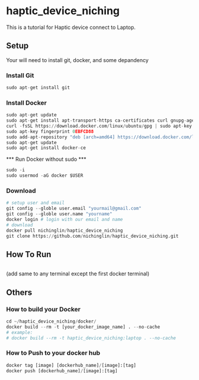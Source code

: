 # haptic_device_niching

This is a tutorial for Haptic device connect to Laptop.

## Setup

Your will need to install git, docker, and some depandency

### Install Git
``` python
sudo apt-get install git
```
### Install Docker
``` python
sudo apt-get update
sudo apt-get install apt-transport-https ca-certificates curl gnupg-agent software-properties-common
curl -fsSL https://download.docker.com/linux/ubuntu/gpg | sudo apt-key add -
sudo apt-key fingerprint 0EBFCD88
sudo add-apt-repository "deb [arch=amd64] https://download.docker.com/linux/ubuntu $(lsb_release -cs) stable"
sudo apt-get update
sudo apt-get install docker-ce
```
*** Run Docker without sudo ***
``` python
sudo -i
sudo usermod -aG docker $USER
```

### Download
``` python
# setup user and email
git config --globle user.email "yourmail@gmail.com"
git config --globle user.name "yourname"
docker login # login with our email and name
# download
docker pull nichinglin/haptic_device_niching
git clone https://github.com/nichinglin/haptic_device_niching.git
```

## How To Run
``` python
```
(add same to any terminal except the first docker terminal)

## Others

### How to build your Docker
``` python
cd ~/haptic_device_niching/docker/
docker build --rm -t [your_docker_image_name] . --no-cache
# example:
# docker build --rm -t haptic_device_niching:laptop . --no-cache
```
### How to Push to your docker hub
``` python
docker tag [image] [dockerhub_name]/[image]:[tag]
docker push [dockerhub_name]/[image]:[tag]
```

